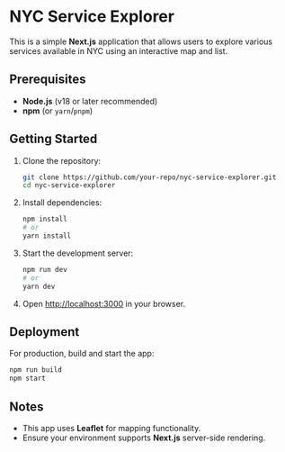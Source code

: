 # NYC Service Explorer

This is a simple **Next.js** application that allows users to explore various services available in NYC using an interactive map and list.

## Prerequisites

- **Node.js** (v18 or later recommended)
- **npm** (or `yarn`/`pnpm`)

## Getting Started

1. Clone the repository:

   ```bash
   git clone https://github.com/your-repo/nyc-service-explorer.git
   cd nyc-service-explorer
   ```

2. Install dependencies:

   ```bash
   npm install
   # or
   yarn install
   ```

3. Start the development server:

   ```bash
   npm run dev
   # or
   yarn dev
   ```

4. Open [http://localhost:3000](http://localhost:3000) in your browser.

## Deployment

For production, build and start the app:

```bash
npm run build
npm start
```

## Notes

- This app uses **Leaflet** for mapping functionality.
- Ensure your environment supports **Next.js** server-side rendering.
